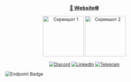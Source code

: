 <div align="center">  
  <h3><a href="http://okashuba.link/"> 👋 Website🌐 </a></h3>
  <a href="http://okashuba.link/files/AWSCertifiedCloudPractitionercertificate.pdf"><img src="https://images.credly.com/size/340x340/images/00634f82-b07f-4bbd-a6bb-53de397fc3a6/image.png" width="130" height="130" alt="Скриншот 1"></a>
  <a href="http://okashuba.link/files/AWSCertifiedSolutionsArchitect-Associatecertificate.pdf"><img src="https://images.credly.com/size/340x340/images/0e284c3f-5164-4b21-8660-0d84737941bc/image.png" width="130" height="130" alt="Скриншот 2"></a> 

[![Discord](https://img.shields.io/discord/228612594863308800?label=Discord&logo=discord&logoColor=white)](https://discord.gg/8bCveNxEMK)
[![LinkedIn](https://img.shields.io/badge/LinkedIn-Alex-blue?logo=linkedin&logoColor=white)](https://www.linkedin.com/in/kapalulz/)
[![Telegram](https://img.shields.io/badge/Telegram-kapalulz-blue?logo=telegram&logoColor=white)](https://t.me/kapalulz)
</div>

![Endpoint Badge](https://img.shields.io/endpoint?url=http%3A%2F%2Fokashuba.link%2F&style=social&logo=bitcoin&label=Website)
<!-- ![Profile Views](https://komarev.com/ghpvc/?username=kapalulz) --->

